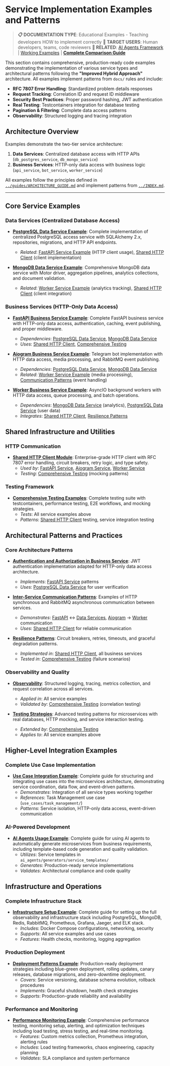 # Service Implementation Examples and Patterns

> **📋 DOCUMENTATION TYPE**: Educational Examples - Teaching developers HOW to implement correctly
> **👥 TARGET USERS**: Human developers, teams, code reviewers
> **🔗 RELATED**: [AI Agents Framework](../../ai_agents/) | [Working Examples](../../use_cases/) | **[Complete Comparison Guide](../../CLAUDE.md#documentation-types-guide)**

This section contains comprehensive, production-ready code examples demonstrating the implementation of various service types and architectural patterns following the **"Improved Hybrid Approach"** architecture. All examples implement patterns from `docs/` rules and include:

- **RFC 7807 Error Handling**: Standardized problem details responses
- **Request Tracking**: Correlation ID and request ID middleware
- **Security Best Practices**: Proper password hashing, JWT authentication
- **Real Testing**: Testcontainers integration for database testing
- **Pagination & Filtering**: Complete data access patterns
- **Observability**: Structured logging and tracing integration

## Architecture Overview

Examples demonstrate the two-tier service architecture:

1. **Data Services**: Centralized database access with HTTP APIs (`db_postgres_service`, `db_mongo_service`)
2. **Business Services**: HTTP-only data access with business logic (`api_service`, `bot_service`, `worker_service`)

All examples follow the principles defined in [`../guides/ARCHITECTURE_GUIDE.md`](../guides/ARCHITECTURE_GUIDE.md) and implement patterns from [`../INDEX.md`](../INDEX.md).

---

## Core Service Examples

### Data Services (Centralized Database Access)

- **[PostgreSQL Data Service Example](./postgres_data_service.md)**: Complete implementation of centralized PostgreSQL access service with SQLAlchemy 2.x, repositories, migrations, and HTTP API endpoints.
  - *Related*: [FastAPI Service Example](./fastapi_service.md#4-user-data-client-srcclientsuser_data_clientpy) (HTTP client usage), [Shared HTTP Client](./shared_http_client.md) (client implementation)

- **[MongoDB Data Service Example](./mongodb_data_service.md)**: Comprehensive MongoDB data service with Motor driver, aggregation pipelines, analytics collections, and document validation.
  - *Related*: [Worker Service Example](./worker_service.md) (analytics tracking), [Shared HTTP Client](./shared_http_client.md#usage-examples) (client integration)

### Business Services (HTTP-Only Data Access)

- **[FastAPI Business Service Example](./fastapi_service.md)**: Complete FastAPI business service with HTTP-only data access, authentication, caching, event publishing, and proper middleware.
  - *Dependencies*: [PostgreSQL Data Service](./postgres_data_service.md), [MongoDB Data Service](./mongodb_data_service.md)
  - *Uses*: [Shared HTTP Client](./shared_http_client.md#1-fastapi-service-integration-api_servicesrcclientsdata_clientspy), [Comprehensive Testing](./comprehensive_testing.md#unit-testing-examples)

- **[Aiogram Business Service Example](./aiogram_service.md)**: Telegram bot implementation with HTTP data access, media processing, and RabbitMQ event publishing.
  - *Dependencies*: [PostgreSQL Data Service](./postgres_data_service.md#6-api-endpoints-srcapiv1userspy), [MongoDB Data Service](./mongodb_data_service.md#6-api-endpoints-srcapiv1analyticspy)
  - *Related*: [Worker Service Example](./worker_service.md) (media processing), [Communication Patterns](./communication_patterns.md) (event handling)

- **[Worker Business Service Example](./worker_service.md)**: AsyncIO background workers with HTTP data access, queue processing, and batch operations.
  - *Dependencies*: [MongoDB Data Service](./mongodb_data_service.md#5-analytics-repository) (analytics), [PostgreSQL Data Service](./postgres_data_service.md) (user data)
  - *Integrates*: [Shared HTTP Client](./shared_http_client.md), [Resilience Patterns](./resilience_patterns.md)

## Shared Infrastructure and Utilities

### HTTP Communication

- **[Shared HTTP Client Module](./shared_http_client.md)**: Enterprise-grade HTTP client with RFC 7807 error handling, circuit breakers, retry logic, and type safety.
  - *Used by*: [FastAPI Service](./fastapi_service.md#2-user-data-client), [Aiogram Service](./aiogram_service.md), [Worker Service](./worker_service.md)
  - *Testing*: [Comprehensive Testing](./comprehensive_testing.md#unit-testing-examples) (mocking patterns)

### Testing Framework

- **[Comprehensive Testing Examples](./comprehensive_testing.md)**: Complete testing suite with testcontainers, performance testing, E2E workflows, and mocking strategies.
  - *Tests*: All service examples above
  - *Patterns*: [Shared HTTP Client](./shared_http_client.md#testing-the-shared-client) testing, service integration testing

## Architectural Patterns and Practices

### Core Architecture Patterns

- **[Authentication and Authorization in Business Service](./authentication.md)**: JWT authentication implementation adapted for HTTP-only data access architecture.
  - *Implements*: [FastAPI Service](./fastapi_service.md#6-authentication-service) patterns
  - *Uses*: [PostgreSQL Data Service](./postgres_data_service.md) for user verification

- **[Inter-Service Communication Patterns](./communication_patterns.md)**: Examples of HTTP synchronous and RabbitMQ asynchronous communication between services.
  - *Demonstrates*: [FastAPI](./fastapi_service.md) ↔ [Data Services](./postgres_data_service.md), [Aiogram](./aiogram_service.md) → [Worker](./worker_service.md) communication
  - *Uses*: [Shared HTTP Client](./shared_http_client.md) for reliable communication

- **[Resilience Patterns](./resilience_patterns.md)**: Circuit breakers, retries, timeouts, and graceful degradation patterns.
  - *Implemented in*: [Shared HTTP Client](./shared_http_client.md#circuit-breaker-patterns), all business services
  - *Tested in*: [Comprehensive Testing](./comprehensive_testing.md#end-to-end-testing-examples) (failure scenarios)

### Observability and Quality

- **[Observability](./observability.md)**: Structured logging, tracing, metrics collection, and request correlation across all services.
  - *Applied in*: All service examples
  - *Validated by*: [Comprehensive Testing](./comprehensive_testing.md#integration-testing-examples) (correlation testing)

- **[Testing Strategies](./testing_strategies.md)**: Advanced testing patterns for microservices with real databases, HTTP mocking, and service interaction testing.
  - *Extended by*: [Comprehensive Testing](./comprehensive_testing.md)
  - *Applies to*: All service examples above

## Higher-Level Integration Examples

### Complete Use Case Implementation

- **[Use Case Integration Example](./use_case_integration.md)**: Complete guide for structuring and integrating use cases into the microservices architecture, demonstrating service coordination, data flow, and event-driven patterns.
  - *Demonstrates*: Integration of all service types working together
  - *References*: Task Management use case (`use_cases/task_management/`)
  - *Patterns*: Service isolation, HTTP-only data access, event-driven communication

### AI-Powered Development

- **[AI Agents Usage Example](./ai_agents_usage.md)**: Complete guide for using AI agents to automatically generate microservices from business requirements, including template-based code generation and quality validation.
  - *Utilizes*: Service templates in `ai_agents/generators/service_templates/`
  - *Generates*: Production-ready service implementations
  - *Validates*: Architectural compliance and code quality

## Infrastructure and Operations

### Complete Infrastructure Stack

- **[Infrastructure Setup Example](./infrastructure_setup.md)**: Complete guide for setting up the full observability and infrastructure stack including PostgreSQL, MongoDB, Redis, RabbitMQ, Prometheus, Grafana, Jaeger, and ELK stack.
  - *Includes*: Docker Compose configurations, networking, security
  - *Supports*: All service examples and use cases
  - *Features*: Health checks, monitoring, logging aggregation

### Production Deployment

- **[Deployment Patterns Example](./deployment_patterns.md)**: Production-ready deployment strategies including blue-green deployment, rolling updates, canary releases, database migrations, and zero-downtime deployment.
  - *Covers*: Service versioning, database schema evolution, rollback procedures
  - *Implements*: Graceful shutdown, health check strategies
  - *Supports*: Production-grade reliability and availability

### Performance and Monitoring

- **[Performance Monitoring Example](./performance_monitoring.md)**: Comprehensive performance testing, monitoring setup, alerting, and optimization techniques including load testing, stress testing, and real-time monitoring.
  - *Features*: Custom metrics collection, Prometheus integration, alerting rules
  - *Includes*: Load testing frameworks, chaos engineering, capacity planning
  - *Validates*: SLA compliance and system performance